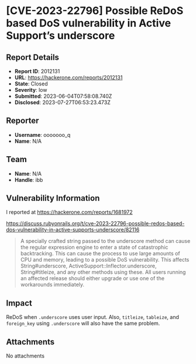 # [CVE-2023-22796] Possible ReDoS based DoS vulnerability in Active Support’s underscore

## Report Details
- **Report ID**: 2012131
- **URL**: https://hackerone.com/reports/2012131
- **State**: Closed
- **Severity**: low
- **Submitted**: 2023-06-04T07:58:08.740Z
- **Disclosed**: 2023-07-27T06:53:23.473Z

## Reporter
- **Username**: ooooooo_q
- **Name**: N/A

## Team
- **Name**: N/A
- **Handle**: ibb

## Vulnerability Information
I reported at https://hackerone.com/reports/1681972

https://discuss.rubyonrails.org/t/cve-2023-22796-possible-redos-based-dos-vulnerability-in-active-supports-underscore/82116
> A specially crafted string passed to the underscore method can cause the regular expression engine to enter a state of catastrophic backtracking. This can cause the process to use large amounts of CPU and memory, leading to a possible DoS vulnerability.
> This affects String#underscore, ActiveSupport::Inflector.underscore, String#titleize, and any other methods using these.
> All users running an affected release should either upgrade or use one of the workarounds immediately.

## Impact

ReDoS when `.underscore` uses user input.
Also, `titleize`, `tableize`, and `foreign_key` using `.underscore` will also have the same problem.

## Attachments
No attachments
